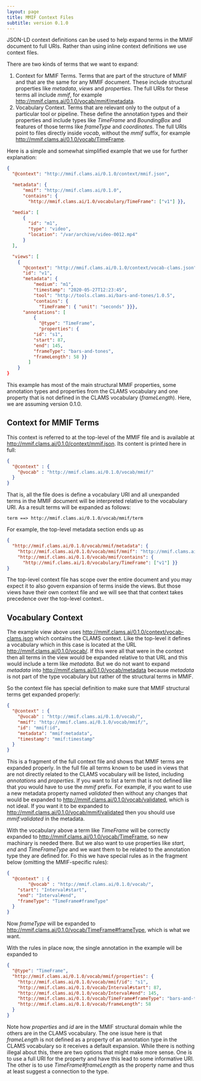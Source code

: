 ```yaml
---
layout: page
title: MMIF Context Files
subtitle: version 0.1.0
---
```


JSON-LD context definitions can be used to help expand terms in the MMIF document to full URIs. Rather than using inline context definitions we use context files.

There are two kinds of terms that we want to expand:

1. Context for MMIF Terms. Terms that are part of the structure of MMIF and that are the same for any MMIF document. These include structural properties like *metadata*, *views* and *properties*. The full URIs for these terms all include *mmif*, for example http://mmif.clams.ai/0.1.0/vocab/mmif/metadata.
2. Vocabulary Context. Terms that are relevant only to the output of a particular tool or pipeline. These define the annotation types and their properties and include types like *TimeFrame* and *BoundingBox* and features of those terms like *frameType* and *coordinates*. The full URIs point to files directly inside *vocab*, without the *mmif* suffix, for example http://mmif.clams.ai/0.1.0/vocab/TimeFrame.

Here is a simple and somewhat simplified example that we use for further explanation:

```json
{
  "@context": "http://mmif.clams.ai/0.1.0/context/mmif.json",

  "metadata": {
	  "mmif": "http://mmif.clams.ai/0.1.0",
	  "contains": {
	    "http://mmif.clams.ai/1.0/vocabulary/TimeFrame": ["v1"] }},

  "media": [
	  {
	    "id": "m1",
	    "type": "video",
	    "location": "/var/archive/video-0012.mp4"
	  }
  ],

  "views": [
	{
	  "@context": "http://mmif.clams.ai/0.1.0/context/vocab-clams.json",
	  "id": "v1",
	  "metadata": {
		  "medium": "m1",
		  "timestamp": "2020-05-27T12:23:45",
		  "tool": "http://tools.clams.ai/bars-and-tones/1.0.5",
		  "contains": {
		    "TimeFrame": { "unit": "seconds" }}},
	  "annotations": [
		  {
		    "@type": "TimeFrame",
		    "properties": {
          "id": "s1",
          "start": 87,
          "end": 145,
          "frameType": "bars-and-tones",
          "frameLength": 58 }}
	    ]
	}
}
```

This example has most of the main structural MMIF properties, some annotation types and properties from the CLAMS vocabulary and one property that is not defined in the CLAMS vocabulary (*frameLength*). Here, we are assuming version 0.1.0.



## Context for MMIF Terms

This context is referred to at the top-level of the MMIF file and is available at http://mmif.clams.ai/0.1.0/context/mmif.json. Its content is printed here in full:

```json
{
  "@context" : {
    "@vocab" : "http://mmif.clams.ai/0.1.0/vocab/mmif/"
  }
}
```

That is, all the file does is define a vocabulary URI and all unexpanded terms in the MMIF document will be interpreted relative to the vocabulary URI. As a result terms will be expanded as follows:

```
term ==> http://mmif.clams.ai/0.1.0/vocab/mmif/term
```

For example, the top-level metadata section ends up as

```json
{
  "http://mmif.clams.ai/0.1.0/vocab/mmif/metadata": {
    "http://mmif.clams.ai/0.1.0/vocab/mmif/mmif": "http://mmif.clams.ai/0.1.0",
    "http://mmif.clams.ai/0.1.0/vocab/mmif/contains": {
      "http://mmif.clams.ai/1.0/vocabulary/TimeFrame": ["v1"] }}
}
```

The top-level context file has scope over the entire document and you may expect it to also govern expansion of terms inside the views. But those views have their own context file and we will see that that context takes precedence over the top-level context.. 



## Vocabulary Context

The example view above uses http://mmif.clams.ai/0.1.0/context/vocab-clams.json which contains the CLAMS context. Like the top-level it defines a vocabulary which in this case is located at the URL http://mmif.clams.ai/0.1.0/vocab/. If this were all that were in the context then all terms in the view would be expanded relative to that URL and this would include a term like *metadata*. But we do not want to expand *metadata* into http://mmif.clams.ai/0.1.0/vocab/metadata because *metadata* is not part of the type vocabulary but rather of the structural terms in MMIF.

So the context file has special definition to make sure that MMIF structural terms get expanded properly:

```json
{
  "@context" : {
    "@vocab" : "http://mmif.clams.ai/0.1.0/vocab/",
    "mmif": "http://mmif.clams.ai/0.1.0/vocab/mmif/",
    "id": "mmif:id",
    "metadata": "mmif:metadata",
    "timestamp": "mmif:timestamp"
  }
}
```

This is a fragment of the full context file and shows that MMIF terms are expanded properly. In the full file all terms known to be used in views that are not directly related to the CLAMS vocabulary will be listed, including *annotations* and *properties*. If you want to list a term that is not defined like that you would have to use the *mmif* prefix. For example, if you want to use a new metadata property named *validated* then without any changes that would be expanded to http://mmif.clams.ai/0.1.0/vocab/validated, which is not ideal. If you want it to be expanded to  http://mmif.clams.ai/0.1.0/vocab/mmif/validated then you should use *mmif:validated* in the metadata.

With the vocabulary above a term like *TimeFrame* will be correctly expanded to http://mmif.clams.ai/0.1.0/vocab/TimeFrame, so new machinary is needed there. But we also want to use properties like *start*, *end* and *TimeFrameType* and we want them to be related to the annotation type they are defined for. Fo this we have special rules as in the fragment below (omitting the MMIF-specific rules):

```json
{
  "@context" : {
		"@vocab" : "http://mmif.clams.ai/0.1.0/vocab/",
    "start": "Interval#start",
    "end": "Interval#end",
    "frameType": "TimeFrame#frameType"
  }
}
```

Now *frameType* will be expanded to http://mmif.clams.ai/0.1.0/vocab/TimeFrame#frameType, which is what we want.

With the rules in place now, the single annotation in the example will be expanded to

```json
{
  "@type": "TimeFrame",
  "http://mmif.clams.ai/0.1.0/vocab/mmif/properties": {
    "http://mmif.clams.ai/0.1.0/vocab/mmif/id": "s1",
    "http://mmif.clams.ai/0.1.0/vocab/Interval#start": 87,
    "http://mmif.clams.ai/0.1.0/vocab/Interval#end": 145,
    "http://mmif.clams.ai/0.1.0/vocab/TimeFrame#frameType": "bars-and-tones",
    "http://mmif.clams.ai/0.1.0/vocab/frameLength": 58
  }
}
```

Note how *properties* and *id* are in the MMIF structural domain while the others are in the CLAMS vocabulary. The one issue here is that *frameLength* is not defined as a property of an annotation type in the CLAMS vocabulary so it receives a default expansion. While there is nothing illegal about this, there are two options that might make more sense. One is to use a full URI for the property and have this lead to some informative URI. The other is to use *TimeFrame#frameLength* as the property name and thus at least suggest a connection to the type.
